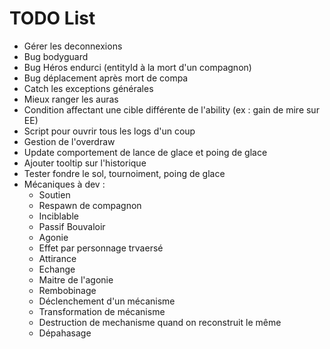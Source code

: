 # TODO List

- Gérer les deconnexions
- Bug bodyguard
- Bug Héros endurci (entityId à la mort d'un compagnon)
- Bug déplacement après mort de compa
- Catch les exceptions générales
- Mieux ranger les auras
- Condition affectant une cible différente de l'ability (ex : gain de mire sur EE)
- Script pour ouvrir tous les logs d'un coup
- Gestion de l'overdraw
- Update comportement de lance de glace et poing de glace
- Ajouter tooltip sur l'historique
- Tester fondre le sol, tournoiment, poing de glace
- Mécaniques à dev : 
  - Soutien
  - Respawn de compagnon
  - Inciblable
  - Passif Bouvaloir
  - Agonie
  - Effet par personnage trvaersé
  - Attirance
  - Echange
  - Maitre de l'agonie
  - Rembobinage
  - Déclenchement d'un mécanisme
  - Transformation de mécanisme
  - Destruction de mechanisme quand on reconstruit le même 
  - Dépahasage